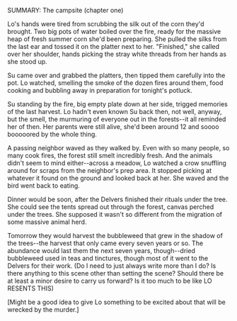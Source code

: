SUMMARY: The campsite (chapter one)

Lo's hands were tired from scrubbing the silk out of the corn they'd brought. Two big pots of water boiled over the fire, ready for the massive heap of fresh summer corn she'd been preparing.  She pulled the silks from the last ear and tossed it on the platter next to her.  "Finished," she called over her shoulder, hands picking the stray white threads from her hands as she stood up. 

Su came over and grabbed the platters, then tipped them carefully into the pot.  Lo watched, smelling the smoke of the dozen fires around them, food cooking and bubbling away in preparation for tonight's potluck.  

Su standing by the fire, big empty plate down at her side, trigged memories of the last harvest.  Lo hadn't even known Su back then, not well, anyway, but the smell, the murmuring of everyone out in the forests--it all reminded her of then. Her parents were still alive, she'd been around 12 and soooo booooored by the whole thing. 

A passing neighbor waved as they walked by. Even with so many people, so many cook fires, the forest still smelt incredibly fresh.  And the animals didn't seem to mind either--across a meadow, Lo watched a crow snuffling around for scraps from the neighbor's prep area. It stopped picking at whatever it found on the ground and looked back at her.  She waved and the bird went back to eating. 

Dinner would be soon, after the Delvers finished their rituals under the tree.  She could see the tents spread out through the forest, canvas perched under the trees. She supposed it wasn't so different from the migration of some massive animal herd.  

Tomorrow they would harvest the bubbleweed that grew in the shadow of the trees--the harvest that only came every seven years or so. The abundance would last them the next seven years, though--dried bubbleweed used in teas and tinctures, though most of it went to the Delvers for their work. (Do I need to just always write more than I do? Is there anything to this scene other than setting the scene? Should there be at least a minor desire to carry us forward? Is it too much to be like LO RESENTS THIS)

[Might be a good idea to give Lo something to be excited about that will be wrecked by the murder.]
